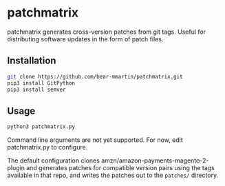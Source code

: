 # patchmatrix

patchmatrix generates cross-version patches from git tags.  Useful for distributing software updates in the form of patch files.


## Installation


```bash
git clone https://github.com/bear-mmartin/patchmatrix.git
pip3 install GitPython
pip3 install semver
```

## Usage

```bash
python3 patchmatrix.py
```

Command line arguments are not yet supported.  For now, edit patchmatrix.py to configure.

The default configuration clones amzn/amazon-payments-magento-2-plugin and generates patches for compatible version pairs using the tags available in that repo, and writes the patches out to the `patches/` directory.
